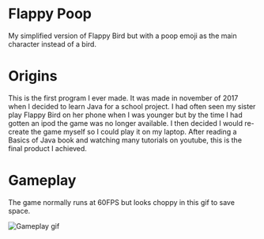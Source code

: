# Flappy Poop

My simplified version of Flappy Bird but with a poop emoji as the main character instead of a bird.

# Origins

This is the first program I ever made. It was made in november of 2017 when I decided to learn Java for a school project. I had often seen my sister play Flappy Bird on her phone when I was younger but by the time I had gotten an ipod the game was no longer available. I then decided I would re-create the game myself so I could play it on my laptop. After reading a Basics of Java book and watching many tutorials on youtube, this is the final product I achieved.

# Gameplay

The game normally runs at 60FPS but looks choppy in this gif to save space.

![Gameplay gif](https://github.com/Adamose/Flappy-Poop/blob/main/FlappyPoop.gif)
